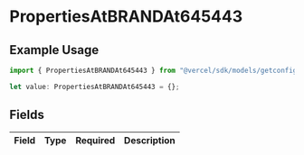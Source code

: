 # PropertiesAtBRANDAt645443

## Example Usage

```typescript
import { PropertiesAtBRANDAt645443 } from "@vercel/sdk/models/getconfigurationproductsop.js";

let value: PropertiesAtBRANDAt645443 = {};
```

## Fields

| Field       | Type        | Required    | Description |
| ----------- | ----------- | ----------- | ----------- |